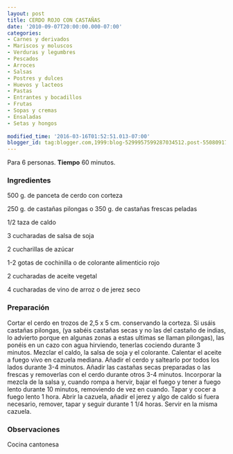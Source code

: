 ```yaml
---
layout: post
title: CERDO ROJO CON CASTAÑAS
date: '2010-09-07T20:00:00.000-07:00'
categories:
- Carnes y derivados
- Mariscos y moluscos
- Verduras y legumbres
- Pescados
- Arroces
- Salsas
- Postres y dulces
- Huevos y lacteos
- Pastas
- Entrantes y bocadillos
- Frutas
- Sopas y cremas
- Ensaladas
- Setas y hongos
 
modified_time: '2016-03-16T01:52:51.013-07:00'
blogger_id: tag:blogger.com,1999:blog-5299957599287034512.post-5508091778516668694
---
```


Para 6 personas.
<b>Tiempo</b> 60 minutos.

<h3>Ingredientes</h3>

500 g. de panceta de cerdo con corteza

250 g. de castañas pilongas o 350 g. de castañas frescas peladas

1/2 taza de caldo

3 cucharadas de salsa de soja

2 cucharillas de azúcar

1-2 gotas de cochinilla o de colorante alimenticio rojo

2 cucharadas de aceite vegetal

4 cucharadas de vino de arroz o de jerez seco

<h3>Preparación</h3>

Cortar el cerdo en trozos de 2,5 x 5 cm. conservando la corteza. Si usáis castañas pilongas, (ya sabéis castañas secas y no las del castaño de indias, lo advierto porque en algunas zonas a estas ultimas se llaman pilongas), las ponéis en un cazo con agua hirviendo, tenerlas cociendo durante 3 minutos. Mezclar el caldo, la salsa de soja y el colorante. Calentar el aceite a fuego vivo en cazuela mediana. Añadir el cerdo y saltearlo por todos los lados durante 3-4 minutos. Añadir las castañas secas preparadas o las frescas y removerlas con el cerdo durante otros 3-4 minutos. Incorporar la mezcla de la salsa y, cuando rompa a hervir, bajar el fuego y tener a fuego lento durante 10 minutos, removiendo de vez en cuando. Tapar y cocer a fuego lento 1 hora. Abrir la cazuela, añadir el jerez y algo de caldo si fuera necesario, remover, tapar y seguir durante 1 1/4 horas. Servir en la misma cazuela.

<h3>Observaciones</h3>

Cocina cantonesa

